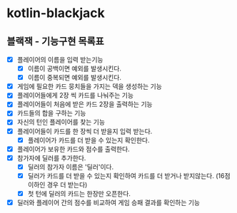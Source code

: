 # kotlin-blackjack

## 블랙잭 - 기능구현 목록표

- [x] 플레이어의 이름을 입력 받는기능
  - [x] 이름이 공백이면 예외를 발생시킨다. 
  - [x] 이름이 중복되면 예외를 발생시킨다.
- [x] 게임에 필요한 카드 뭉치들을 가지는 덱을 생성하는 기능
- [x] 플레이어들에게 2장 씩 카드를 나눠주는 기능
- [x] 플레이어들이 처음에 받은 카드 2장을 출력하는 기능
- [x] 카드들의 합을 구하는 기능
- [x] 자신의 턴인 플레이어를 찾는 기능
- [x] 플레이어들이 카드를 한 장씩 더 받을지 입력 받는다.
  - [X] 플레이어가 카드를 더 받을 수 있는지 확인한다.
- [x] 플레이어가 보유한 카드와 점수를 출력한다.
- [x] 참가자에 딜러를 추가한다.
  - [x] 딜러의 참가자 이름은 '딜러'이다. 
  - [x] 딜러가 카드를 더 받을 수 있는지 확인하여 카드를 더 받거나 받지않는다. (16점 이하인 경우 더 받는다)
  - [x] 첫 턴에 딜러의 카드는 한장만 오픈한다. 
- [x] 딜러와 플레이어 간의 점수를 비교하여 게임 승패 결과를 확인하는 기능 
